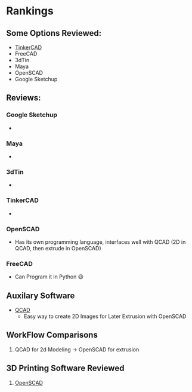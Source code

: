 Rankings
========


## Some Options Reviewed:
* [TinkerCAD](#tinkercad)
* FreeCAD
* 3dTin
* Maya
* OpenSCAD
* Google Sketchup

## Reviews:

### Google Sketchup

* 


### Maya

*

### 3dTin

*


### <span id="tinkercad">TinkerCAD</span>

*

### OpenSCAD

* Has its own programming language, interfaces well with QCAD (2D in QCAD, then extrude in OpenSCAD)

### FreeCAD

* Can  Program it in Python :smiley:

## Auxilary Software

* [QCAD](http://www.ribbonsoft.com/en/qcad-downloads-trial)
  * Easy way to create 2D Images for Later Extrusion with OpenSCAD

## WorkFlow Comparisons

1.  QCAD for 2d Modeling -> OpenSCAD for extrusion

## 3D Printing Software Reviewed

1. [OpenSCAD](http://www.openscad.org/downloads.html)
